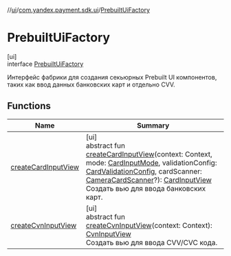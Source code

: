 //[ui](../../../index.md)/[com.yandex.payment.sdk.ui](../index.md)/[PrebuiltUiFactory](index.md)

# PrebuiltUiFactory

[ui]\
interface [PrebuiltUiFactory](index.md)

Интерфейс фабрики для создания секьюрных Prebuilt UI компонентов, таких как ввод данных банковских карт и отдельно CVV.

## Functions

| Name | Summary |
|---|---|
| [createCardInputView](create-card-input-view.md) | [ui]<br>abstract fun [createCardInputView](create-card-input-view.md)(context: Context, mode: [CardInputMode](../-card-input-mode/index.md), validationConfig: [CardValidationConfig](../../../../core/core/com.yandex.payment.sdk.core.data/-card-validation-config/index.md), cardScanner: [CameraCardScanner](../../com.yandex.payment.sdk.ui.cardscanner/-camera-card-scanner/index.md)?): [CardInputView](../-card-input-view/index.md)<br>Создать вью для ввода банковских карт. |
| [createCvnInputView](create-cvn-input-view.md) | [ui]<br>abstract fun [createCvnInputView](create-cvn-input-view.md)(context: Context): [CvnInputView](../-cvn-input-view/index.md)<br>Создать вью для ввода CVV/CVC кода. |
